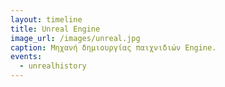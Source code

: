```yaml
---
layout: timeline 
title: Unreal Engine
image_url: /images/unreal.jpg
caption: Μηχανή δημιουργίας παιχνιδιών Engine. 
events:
  - unrealhistory 
---
```

